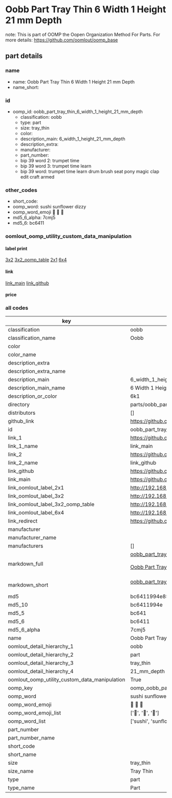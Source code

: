 # Oobb Part Tray Thin 6 Width 1 Height 21 mm Depth  

note: This is part of OOMP the Oopen Organization Method For Parts. For more details: https://github.com/oomlout/oomp_base

##  part details
  







### name
* name: Oobb Part Tray Thin 6 Width 1 Height 21 mm Depth
* name_short: 
### id
* oomp_id: oobb_part_tray_thin_6_width_1_height_21_mm_depth
  * classification: oobb
  * type: part
  * size: tray_thin
  * color: 
  * description_main: 6_width_1_height_21_mm_depth
  * description_extra: 
  * manufacturer: 
  * part_number: 
  * bip 39 word 2: trumpet time
  * bip 39 word 3: trumpet time learn
  * bip 39 word: trumpet time learn drum brush seat pony magic clap edit craft armed

### other_codes
* short_code: 
* oomp_word: sushi sunflower dizzy
* oomp_word_emoji :sushi: :sunflower: :dizzy:
* md5_6_alpha: 7cmj5
* md5_6: bc6411






### oomlout_oomp_utility_custom_data_manipulation
#### label print
[3x2](http://192.168.1.245:1112/?label=oomp%207cmj5)
[3x2_oomp_table](http://192.168.1.108:1112/?label=oomp%207cmj5)
[2x1](http://192.168.1.242:1112/?label=oomp%207cmj5)
[6x4](http://192.168.1.55:1112/?label=oomp%207cmj5)    

#### link

[link_main](https://github.com/oomlout/oomlout_oomp_version_1_messy/tree/main/parts/oobb_part_tray_thin_6_width_1_height_21_mm_depth) [link_github](https://github.com/oomlout/oomlout_oomp_version_1_messy/tree/main/parts/oobb_part_tray_thin_6_width_1_height_21_mm_depth)                             

#### price







### all codes 
| key | value |  
| --- | --- |  
| classification | oobb |  
| classification_name | Oobb |  
| color |  |  
| color_name |  |  
| description_extra |  |  
| description_extra_name |  |  
| description_main | 6_width_1_height_21_mm_depth |  
| description_main_name | 6 Width 1 Height 21 mm Depth |  
| description_or_color | 6k1 |  
| directory | parts/oobb_part_tray_thin_6_width_1_height_21_mm_depth |  
| distributors | [] |  
| github_link | https://github.com/oomlout/oomlout_oomp_part_src/tree/main/parts/oobb_part_tray_thin_6_width_1_height_21_mm_depth |  
| id | oobb_part_tray_thin_6_width_1_height_21_mm_depth |  
| link_1 | https://github.com/oomlout/oomlout_oomp_version_1_messy/tree/main/parts/oobb_part_tray_thin_6_width_1_height_21_mm_depth |  
| link_1_name | link_main |  
| link_2 | https://github.com/oomlout/oomlout_oomp_version_1_messy/tree/main/parts/oobb_part_tray_thin_6_width_1_height_21_mm_depth |  
| link_2_name | link_github |  
| link_github | https://github.com/oomlout/oomlout_oomp_version_1_messy/tree/main/parts/oobb_part_tray_thin_6_width_1_height_21_mm_depth |  
| link_main | https://github.com/oomlout/oomlout_oomp_version_1_messy/tree/main/parts/oobb_part_tray_thin_6_width_1_height_21_mm_depth |  
| link_oomlout_label_2x1 | http://192.168.1.242:1112/?label=oomp%207cmj5 |  
| link_oomlout_label_3x2 | http://192.168.1.245:1112/?label=oomp%207cmj5 |  
| link_oomlout_label_3x2_oomp_table | http://192.168.1.108:1112/?label=oomp%207cmj5 |  
| link_oomlout_label_6x4 | http://192.168.1.55:1112/?label=oomp%207cmj5 |  
| link_redirect | https://github.com/oomlout/oomlout_oomp_version_1_messy/tree/main/parts/oobb_part_tray_thin_6_width_1_height_21_mm_depth |  
| manufacturer |  |  
| manufacturer_name |  |  
| manufacturers | [] |  
| markdown_full | [oobb_part_tray_thin_6_width_1_height_21_mm_depth](none)<br>[](none)<br>[Oobb Part Tray Thin 6 Width 1 Height 21 Mm Depth](none)<br><br> |  
| markdown_short | [oobb_part_tray_thin_6_width_1_height_21_mm_depth](none)<br><br> |  
| md5 | bc6411994e85d4ff090e9438fdb8974c |  
| md5_10 | bc6411994e |  
| md5_5 | bc641 |  
| md5_6 | bc6411 |  
| md5_6_alpha | 7cmj5 |  
| name | Oobb Part Tray Thin 6 Width 1 Height 21 mm Depth |  
| oomlout_detail_hierarchy_1 | oobb |  
| oomlout_detail_hierarchy_2 | part |  
| oomlout_detail_hierarchy_3 | tray_thin |  
| oomlout_detail_hierarchy_4 | 21_mm_depth |  
| oomlout_oomp_utility_custom_data_manipulation | True |  
| oomp_key | oomp_oobb_part_tray_thin_6_width_1_height_21_mm_depth |  
| oomp_word | sushi sunflower dizzy |  
| oomp_word_emoji | :sushi: :sunflower: :dizzy: |  
| oomp_word_emoji_list | [':sushi:', ':sunflower:', ':dizzy:'] |  
| oomp_word_list | ['sushi', 'sunflower', 'dizzy'] |  
| part_number |  |  
| part_number_name |  |  
| short_code |  |  
| short_name |  |  
| size | tray_thin |  
| size_name | Tray Thin |  
| type | part |  
| type_name | Part |  
